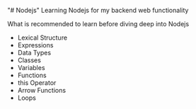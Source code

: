 "# Nodejs" 
Learning Nodejs for my backend web functionality

What is recommended to learn before diving deep into Nodejs
- Lexical Structure
- Expressions
- Data Types
- Classes
- Variables
- Functions
- this Operator
- Arrow Functions
- Loops
